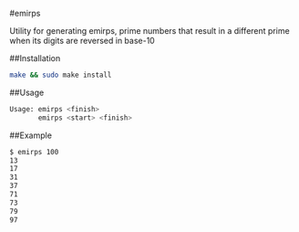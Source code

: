 #emirps

Utility for generating emirps, prime numbers that result in a different prime when its digits are reversed in base-10

##Installation

```bash
make && sudo make install
```

##Usage

```bash
Usage: emirps <finish>
       emirps <start> <finish>
```

##Example

```bash
$ emirps 100
13
17
31
37
71
73
79
97
```